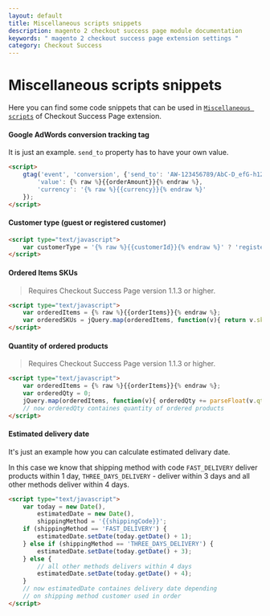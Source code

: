 ```yaml
---
layout: default
title: Miscellaneous scripts snippets
description: magento 2 checkout success page module documentation
keywords: " magento 2 checkout success page extension settings "
category: Checkout Success
---
```


# Miscellaneous scripts snippets

Here you can find some code snippets that can be used in [`Miscellaneous scripts`](../settings/) of Checkout Success Page extension.

#### Google AdWords conversion tracking tag

It is just an example. `send_to` property has to have your own value.

```html
<script>
    gtag('event', 'conversion', {'send_to': 'AW-123456789/AbC-D_efG-h12_34-567',
        'value': {% raw %}{{orderAmount}}{% endraw %},
        'currency': '{% raw %}{{currency}}{% endraw %}'
    });
</script>
```

#### Customer type (guest or registered customer)

```html
<script type="text/javascript">
    var customerType = '{% raw %}{{customerId}}{% endraw %}' ? 'registered' : 'guest';
</script>
```

#### Ordered Items SKUs

> Requires Checkout Success Page version 1.1.3 or higher.

```html
<script type="text/javascript">
    var orderedItems = {% raw %}{{orderItems}}{% endraw %};
    var orderedSKUs = jQuery.map(orderedItems, function(v){ return v.sku; }); // Array
</script>
```

#### Quantity of ordered products

> Requires Checkout Success Page version 1.1.3 or higher.

```html
<script type="text/javascript">
    var orderedItems = {% raw %}{{orderItems}}{% endraw %};
    var orderedQty = 0;
    jQuery.map(orderedItems, function(v){ orderedQty += parseFloat(v.qty_ordered); });
    // now orderedQty containes quantity of ordered products
</script>
```

#### Estimated delivery date

It's just an example how you can calculate estimated delivary date.

In this case we know that shipping method with code `FAST_DELIVERY` deliver products within 1 day, `THREE_DAYS_DELIVERY` - deliver within 3 days and all other methods deliver within 4 days.

```html
<script type="text/javascript">
    var today = new Date(),
        estimatedDate = new Date(),
        shippingMethod = '{{shippingCode}}';
    if (shippingMethod == 'FAST_DELIVERY') {
        estimatedDate.setDate(today.getDate() + 1);
    } else if (shippingMethod == 'THREE_DAYS_DELIVERY') {
        estimatedDate.setDate(today.getDate() + 3);
    } else {
        // all other methods delivers within 4 days
        estimatedDate.setDate(today.getDate() + 4);
    }
    // now estimatedDate containes delivery date depending
    // on shipping method customer used in order
</script>
```

